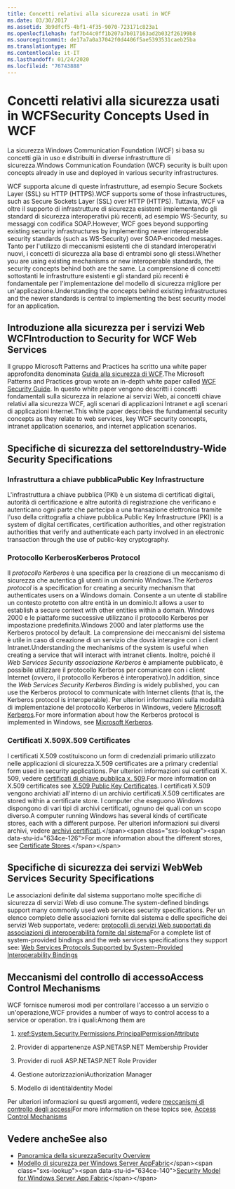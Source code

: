 ```yaml
---
title: Concetti relativi alla sicurezza usati in WCF
ms.date: 03/30/2017
ms.assetid: 3b9dfcf5-4bf1-4f35-9070-723171c823a1
ms.openlocfilehash: faf7b44c0ff1b207a7b017163ad2b032f26199b8
ms.sourcegitcommit: de17a7a0a37042f0d4406f5ae5393531caeb25ba
ms.translationtype: MT
ms.contentlocale: it-IT
ms.lasthandoff: 01/24/2020
ms.locfileid: "76743888"
---
```

# <a name="security-concepts-used-in-wcf"></a><span data-ttu-id="634ce-102">Concetti relativi alla sicurezza usati in WCF</span><span class="sxs-lookup"><span data-stu-id="634ce-102">Security Concepts Used in WCF</span></span>
<span data-ttu-id="634ce-103">La sicurezza Windows Communication Foundation (WCF) si basa su concetti già in uso e distribuiti in diverse infrastrutture di sicurezza.</span><span class="sxs-lookup"><span data-stu-id="634ce-103">Windows Communication Foundation (WCF) security is built upon concepts already in use and deployed in various security infrastructures.</span></span>  
  
 <span data-ttu-id="634ce-104">WCF supporta alcune di queste infrastrutture, ad esempio Secure Sockets Layer (SSL) su HTTP (HTTPS).</span><span class="sxs-lookup"><span data-stu-id="634ce-104">WCF supports some of those infrastructures, such as Secure Sockets Layer (SSL) over HTTP (HTTPS).</span></span> <span data-ttu-id="634ce-105">Tuttavia, WCF va oltre il supporto di infrastrutture di sicurezza esistenti implementando gli standard di sicurezza interoperativi più recenti, ad esempio WS-Security, su messaggi con codifica SOAP.</span><span class="sxs-lookup"><span data-stu-id="634ce-105">However, WCF goes beyond supporting existing security infrastructures by implementing newer interoperable security standards (such as WS-Security) over SOAP-encoded messages.</span></span> <span data-ttu-id="634ce-106">Tanto per l'utilizzo di meccanismi esistenti che di standard interoperativi nuovi, i concetti di sicurezza alla base di entrambi sono gli stessi.</span><span class="sxs-lookup"><span data-stu-id="634ce-106">Whether you are using existing mechanisms or new interoperable standards, the security concepts behind both are the same.</span></span> <span data-ttu-id="634ce-107">La comprensione di concetti sottostanti le infrastrutture esistenti e gli standard più recenti è fondamentale per l'implementazione del modello di sicurezza migliore per un'applicazione.</span><span class="sxs-lookup"><span data-stu-id="634ce-107">Understanding the concepts behind existing infrastructures and the newer standards is central to implementing the best security model for an application.</span></span>  
  
## <a name="introduction-to-security-for-wcf-web-services"></a><span data-ttu-id="634ce-108">Introduzione alla sicurezza per i servizi Web WCF</span><span class="sxs-lookup"><span data-stu-id="634ce-108">Introduction to Security for WCF Web Services</span></span>  

<span data-ttu-id="634ce-109">Il gruppo Microsoft Patterns and Practices ha scritto una white paper approfondita denominata [Guida alla sicurezza di WCF](https://archive.codeplex.com/?p=wcfsecurityguide).</span><span class="sxs-lookup"><span data-stu-id="634ce-109">The Microsoft Patterns and Practices group wrote an in-depth white paper called [WCF Security Guide](https://archive.codeplex.com/?p=wcfsecurityguide).</span></span> <span data-ttu-id="634ce-110">In questo white paper vengono descritti i concetti fondamentali sulla sicurezza in relazione ai servizi Web, ai concetti chiave relativi alla sicurezza WCF, agli scenari di applicazioni Intranet e agli scenari di applicazioni Internet.</span><span class="sxs-lookup"><span data-stu-id="634ce-110">This white paper describes the fundamental security concepts as they relate to web services, key WCF security concepts, intranet application scenarios, and internet application scenarios.</span></span>  
  
## <a name="industry-wide-security-specifications"></a><span data-ttu-id="634ce-111">Specifiche di sicurezza del settore</span><span class="sxs-lookup"><span data-stu-id="634ce-111">Industry-Wide Security Specifications</span></span>  
  
### <a name="public-key-infrastructure"></a><span data-ttu-id="634ce-112">Infrastruttura a chiave pubblica</span><span class="sxs-lookup"><span data-stu-id="634ce-112">Public Key Infrastructure</span></span>  

<span data-ttu-id="634ce-113">L'infrastruttura a chiave pubblica (PKI) è un sistema di certificati digitali, autorità di certificazione e altre autorità di registrazione che verificano e autenticano ogni parte che partecipa a una transazione elettronica tramite l'uso della crittografia a chiave pubblica.</span><span class="sxs-lookup"><span data-stu-id="634ce-113">Public Key Infrastructure (PKI) is a system of digital certificates, certification authorities, and other registration authorities that verify and authenticate each party involved in an electronic transaction through the use of public-key cryptography.</span></span>
  
### <a name="kerberos-protocol"></a><span data-ttu-id="634ce-114">Protocollo Kerberos</span><span class="sxs-lookup"><span data-stu-id="634ce-114">Kerberos Protocol</span></span>  
 <span data-ttu-id="634ce-115">Il *protocollo Kerberos* è una specifica per la creazione di un meccanismo di sicurezza che autentica gli utenti in un dominio Windows.</span><span class="sxs-lookup"><span data-stu-id="634ce-115">The *Kerberos protocol* is a specification for creating a security mechanism that authenticates users on a Windows domain.</span></span> <span data-ttu-id="634ce-116">Consente a un utente di stabilire un contesto protetto con altre entità in un dominio.</span><span class="sxs-lookup"><span data-stu-id="634ce-116">It allows a user to establish a secure context with other entities within a domain.</span></span> <span data-ttu-id="634ce-117">Windows 2000 e le piattaforme successive utilizzano il protocollo Kerberos per impostazione predefinita.</span><span class="sxs-lookup"><span data-stu-id="634ce-117">Windows 2000 and later platforms use the Kerberos protocol by default.</span></span> <span data-ttu-id="634ce-118">La comprensione dei meccanismi del sistema è utile in caso di creazione di un servizio che dovrà interagire con i client Intranet.</span><span class="sxs-lookup"><span data-stu-id="634ce-118">Understanding the mechanisms of the system is useful when creating a service that will interact with intranet clients.</span></span> <span data-ttu-id="634ce-119">Inoltre, poiché il *Web Services Security associazione Kerberos* è ampiamente pubblicato, è possibile utilizzare il protocollo Kerberos per comunicare con i client Internet (ovvero, il protocollo Kerberos è interoperativo).</span><span class="sxs-lookup"><span data-stu-id="634ce-119">In addition, since the *Web Services Security Kerberos Binding* is widely published, you can use the Kerberos protocol to communicate with Internet clients (that is, the Kerberos protocol is interoperable).</span></span> <span data-ttu-id="634ce-120">Per ulteriori informazioni sulla modalità di implementazione del protocollo Kerberos in Windows, vedere [Microsoft Kerberos](/windows/win32/secauthn/microsoft-kerberos).</span><span class="sxs-lookup"><span data-stu-id="634ce-120">For more information about how the Kerberos protocol is implemented in Windows, see  [Microsoft Kerberos](/windows/win32/secauthn/microsoft-kerberos).</span></span>  
  
### <a name="x509-certificates"></a><span data-ttu-id="634ce-121">Certificati X.509</span><span class="sxs-lookup"><span data-stu-id="634ce-121">X.509 Certificates</span></span>  
 <span data-ttu-id="634ce-122">I certificati X.509 costituiscono un form di credenziali primario utilizzato nelle applicazioni di sicurezza.</span><span class="sxs-lookup"><span data-stu-id="634ce-122">X.509 certificates are a primary credential form used in security applications.</span></span> <span data-ttu-id="634ce-123">Per ulteriori informazioni sui certificati X. 509, vedere [certificati di chiave pubblica x. 509](/windows/win32/seccertenroll/about-x-509-public-key-certificates).</span><span class="sxs-lookup"><span data-stu-id="634ce-123">For more information on X.509 certificates see [X.509 Public Key Certificates](/windows/win32/seccertenroll/about-x-509-public-key-certificates).</span></span> <span data-ttu-id="634ce-124">I certificati X.509 vengono archiviati all'interno di un archivio certificati.</span><span class="sxs-lookup"><span data-stu-id="634ce-124">X.509 certificates are stored within a certificate store.</span></span> <span data-ttu-id="634ce-125">I computer che eseguono Windows dispongono di vari tipi di archivi certificati, ognuno dei quali con un scopo diverso.</span><span class="sxs-lookup"><span data-stu-id="634ce-125">A computer running Windows has several kinds of certificate stores, each with a different purpose.</span></span> <span data-ttu-id="634ce-126">Per ulteriori informazioni sui diversi archivi, vedere [archivi certificati](https://docs.microsoft.com/previous-versions/windows/it-pro/windows-server-2003/cc757138(v=ws.10)).</span><span class="sxs-lookup"><span data-stu-id="634ce-126">For more information about the different stores, see [Certificate Stores](https://docs.microsoft.com/previous-versions/windows/it-pro/windows-server-2003/cc757138(v=ws.10)).</span></span>  
  
## <a name="web-services-security-specifications"></a><span data-ttu-id="634ce-127">Specifiche di sicurezza dei servizi Web</span><span class="sxs-lookup"><span data-stu-id="634ce-127">Web Services Security Specifications</span></span>  
 <span data-ttu-id="634ce-128">Le associazioni definite dal sistema supportano molte specifiche di sicurezza di servizi Web di uso comune.</span><span class="sxs-lookup"><span data-stu-id="634ce-128">The system-defined bindings support many commonly used web services security specifications.</span></span> <span data-ttu-id="634ce-129">Per un elenco completo delle associazioni fornite dal sistema e delle specifiche dei servizi Web supportate, vedere: [protocolli di servizi Web supportati da associazioni di interoperabilità fornite dal sistema](../../../../docs/framework/wcf/feature-details/web-services-protocols-supported-by-system-provided-interoperability-bindings.md)</span><span class="sxs-lookup"><span data-stu-id="634ce-129">For a complete list of system-provided bindings and the web services specifications they support see: [Web Services Protocols Supported by System-Provided Interoperability Bindings](../../../../docs/framework/wcf/feature-details/web-services-protocols-supported-by-system-provided-interoperability-bindings.md)</span></span>  
  
## <a name="access-control-mechanisms"></a><span data-ttu-id="634ce-130">Meccanismi del controllo di accesso</span><span class="sxs-lookup"><span data-stu-id="634ce-130">Access Control Mechanisms</span></span>  
 <span data-ttu-id="634ce-131">WCF fornisce numerosi modi per controllare l'accesso a un servizio o un'operazione,</span><span class="sxs-lookup"><span data-stu-id="634ce-131">WCF provides a number of ways to control access to a service or operation.</span></span> <span data-ttu-id="634ce-132">tra i quali:</span><span class="sxs-lookup"><span data-stu-id="634ce-132">Among them are</span></span>  
  
1. <xref:System.Security.Permissions.PrincipalPermissionAttribute>  
  
2. <span data-ttu-id="634ce-133">Provider di appartenenze ASP.NET</span><span class="sxs-lookup"><span data-stu-id="634ce-133">ASP.NET Membership Provider</span></span>  
  
3. <span data-ttu-id="634ce-134">Provider di ruoli ASP.NET</span><span class="sxs-lookup"><span data-stu-id="634ce-134">ASP.NET Role Provider</span></span>  
  
4. <span data-ttu-id="634ce-135">Gestione autorizzazioni</span><span class="sxs-lookup"><span data-stu-id="634ce-135">Authorization Manager</span></span>  
  
5. <span data-ttu-id="634ce-136">Modello di identità</span><span class="sxs-lookup"><span data-stu-id="634ce-136">Identity Model</span></span>  
  
 <span data-ttu-id="634ce-137">Per ulteriori informazioni su questi argomenti, vedere [meccanismi di controllo degli accessi](../../../../docs/framework/wcf/feature-details/access-control-mechanisms.md)</span><span class="sxs-lookup"><span data-stu-id="634ce-137">For more information on these topics see, [Access Control Mechanisms](../../../../docs/framework/wcf/feature-details/access-control-mechanisms.md)</span></span>  
  
## <a name="see-also"></a><span data-ttu-id="634ce-138">Vedere anche</span><span class="sxs-lookup"><span data-stu-id="634ce-138">See also</span></span>

- [<span data-ttu-id="634ce-139">Panoramica della sicurezza</span><span class="sxs-lookup"><span data-stu-id="634ce-139">Security Overview</span></span>](../../../../docs/framework/wcf/feature-details/security-overview.md)
- <span data-ttu-id="634ce-140">[Modello di sicurezza per Windows Server AppFabric](https://docs.microsoft.com/previous-versions/appfabric/ee677202(v=azure.10))</span><span class="sxs-lookup"><span data-stu-id="634ce-140">[Security Model for Windows Server App Fabric](https://docs.microsoft.com/previous-versions/appfabric/ee677202(v=azure.10))</span></span>
